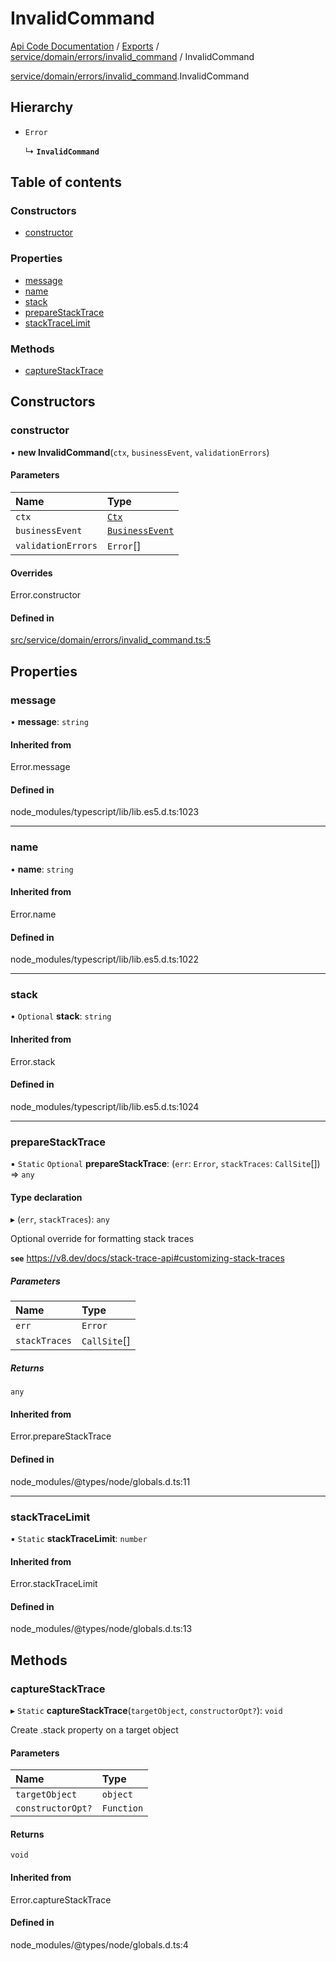 # InvalidCommand
 
[Api Code Documentation](../README.md) / [Exports](../modules.md) / [service/domain/errors/invalid\_command](../modules/service_domain_errors_invalid_command.md) / InvalidCommand

[service/domain/errors/invalid_command](../modules/service_domain_errors_invalid_command.md).InvalidCommand

## Hierarchy

- `Error`

  ↳ **`InvalidCommand`**

## Table of contents

### Constructors

- [constructor](service_domain_errors_invalid_command.InvalidCommand.md#constructor)

### Properties

- [message](service_domain_errors_invalid_command.InvalidCommand.md#message)
- [name](service_domain_errors_invalid_command.InvalidCommand.md#name)
- [stack](service_domain_errors_invalid_command.InvalidCommand.md#stack)
- [prepareStackTrace](service_domain_errors_invalid_command.InvalidCommand.md#preparestacktrace)
- [stackTraceLimit](service_domain_errors_invalid_command.InvalidCommand.md#stacktracelimit)

### Methods

- [captureStackTrace](service_domain_errors_invalid_command.InvalidCommand.md#capturestacktrace)

## Constructors

### constructor

• **new InvalidCommand**(`ctx`, `businessEvent`, `validationErrors`)

#### Parameters

| Name | Type |
| :------ | :------ |
| `ctx` | [`Ctx`](../interfaces/lib_ctx.Ctx.md) |
| `businessEvent` | [`BusinessEvent`](../modules/service_domain_business_event.md#businessevent) |
| `validationErrors` | `Error`[] |

#### Overrides

Error.constructor

#### Defined in

[src/service/domain/errors/invalid_command.ts:5](https://github.com/openkfw/TruBudget/blob/f6ee764/api/src/service/domain/errors/invalid_command.ts#L5)

## Properties

### message

• **message**: `string`

#### Inherited from

Error.message

#### Defined in

node_modules/typescript/lib/lib.es5.d.ts:1023

___

### name

• **name**: `string`

#### Inherited from

Error.name

#### Defined in

node_modules/typescript/lib/lib.es5.d.ts:1022

___

### stack

• `Optional` **stack**: `string`

#### Inherited from

Error.stack

#### Defined in

node_modules/typescript/lib/lib.es5.d.ts:1024

___

### prepareStackTrace

▪ `Static` `Optional` **prepareStackTrace**: (`err`: `Error`, `stackTraces`: `CallSite`[]) => `any`

#### Type declaration

▸ (`err`, `stackTraces`): `any`

Optional override for formatting stack traces

**`see`** https://v8.dev/docs/stack-trace-api#customizing-stack-traces

##### Parameters

| Name | Type |
| :------ | :------ |
| `err` | `Error` |
| `stackTraces` | `CallSite`[] |

##### Returns

`any`

#### Inherited from

Error.prepareStackTrace

#### Defined in

node_modules/@types/node/globals.d.ts:11

___

### stackTraceLimit

▪ `Static` **stackTraceLimit**: `number`

#### Inherited from

Error.stackTraceLimit

#### Defined in

node_modules/@types/node/globals.d.ts:13

## Methods

### captureStackTrace

▸ `Static` **captureStackTrace**(`targetObject`, `constructorOpt?`): `void`

Create .stack property on a target object

#### Parameters

| Name | Type |
| :------ | :------ |
| `targetObject` | `object` |
| `constructorOpt?` | `Function` |

#### Returns

`void`

#### Inherited from

Error.captureStackTrace

#### Defined in

node_modules/@types/node/globals.d.ts:4
